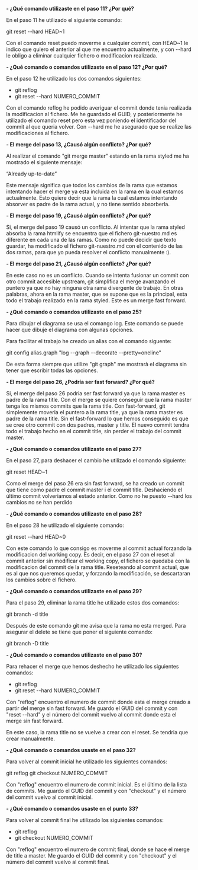 **- ¿Qué comando utilizaste en el paso 11? ¿Por qué?**

En el paso 11 he utilizado el siguiente comando:

git reset --hard HEAD~1

Con el comando reset puedo moverme a cualquier commit, con HEAD~1 le indico que quiero el anterior
al que me encuentro actualmente, y con --hard le obligo a eliminar cualquier fichero o modificacion
realizada.

  
**- ¿Qué comando o comandos utilizaste en el paso 12? ¿Por qué?**

En el paso 12 he utilizado los dos comandos siguientes:

- git reflog
- git reset --hard NUMERO_COMMIT 

Con el comando reflog he podido averiguar el commit donde tenia realizada la modificacion al fichero.
Me he guardado el GUID, y posteriormente he utilizado el comando reset pero esta vez poniendo el 
identificador del commit al que queria volver. Con --hard me he asegurado que se realize las modificaciones
al fichero.


**- El merge del paso 13, ¿Causó algún conflicto? ¿Por qué?**

Al realizar el comando "git merge master" estando en la rama styled me ha mostrado el siguiente mensaje:

“Already up-to-date”

Este mensaje significa que todos los cambios de la rama que estamos intentando hacer el merge ya esta incluida
en la rama en la cual estamos actualmente. 
Esto quiere decir que la rama la cual estamos intentando absorver es padre de la rama actual, y no tiene sentido
absorberla.


**- El merge del paso 19, ¿Causó algún conflicto? ¿Por qué?**

Si, el merge del paso 19 causó un conflicto. Al intentar que la rama styled absorba la rama htmlify se encuentra 
que el fichero git-nuestro.md es diferente en cada una de las ramas. Como no puede decidir que texto guardar,
ha modificado el fichero git-nuestro.md con el contenido de las dos ramas, para que yo pueda resolver el conflicto
manualmente :).


**- El merge del paso 21, ¿Causó algún conflicto? ¿Por qué?**

En este caso no es un conflicto. Cuando se intenta fusionar un commit con otro commit
accesible upstream, git simplifica el merge avanzando el puntero ya que no hay ninguna otra rama divergente
de trabajo. En otras palabras, ahora en la rama master, que se supone que es la principal, esta todo el trabajo
realizado en la rama styled. Este es un merge fast forward.


**- ¿Qué comando o comandos utilizaste en el paso 25?**

Para dibujar el diagrama se usa el comango log. Este comando se puede hacer que dibuje el diagrama con algunas
opciones.

Para facilitar el trabajo he creado un alias con el comando siguente:

git config alias.graph "log --graph --decorate --pretty=oneline"

De esta forma siempre que utilize "git graph" me mostrarà el diagrama sin tener que escribir todas las opciones.


**- El merge del paso 26, ¿Podría ser fast forward? ¿Por qué?**

Si, el merge del paso 26 podria ser fast forward ya que la rama master es padre de la rama title. Con el merge se quiere
conseguir que la rama master tenga los mismos commits que la rama title. Con fast-forward, git simplemente moveria el
puntero a la rama title, ya que la rama master es padre de la rama title. Sin el fast-forward lo que hemos
conseguido es que se cree otro commit con dos padres, master y title. El nuevo commit tendra todo el trabajo
hecho en el commit title, sin perder el trabajo del commit master.


**- ¿Qué comando o comandos utilizaste en el paso 27?**

En el paso 27, para deshacer el cambio he utilizado el comando siguiente:

git reset HEAD~1

Como el merge del paso 26 era sin fast forward, se ha creado un commit que tiene como padre el commit master i el commit title.
Deshaciendo el último commit volveriamos al estado anterior. Como no he puesto --hard los cambios no se han perdido 


**- ¿Qué comando o comandos utilizaste en el paso 28?**

En el paso 28 he utilizado el siguiente comando:

git reset --hard HEAD~0

Con este comando lo que consigo es moverme al commit actual forzando la modificacion del working copy. Es decir, en el paso
27 con el reset al commit anterior sin modificar el working copy, el fichero se quedaba con la modificacion del commit de la
rama title. Reseteando al commit actual, que es al que nos queremos quedar, y forzando la modificación, se descartaran los 
cambios sobre el fichero.


**- ¿Qué comando o comandos utilizaste en el paso 29?**

Para el paso 29, eliminar la rama title he utilizado estos dos comandos:

git branch -d title

Después de este comando git me avisa que la rama no esta merged. Para asegurar el
delete se tiene que poner el siguiente comando:

git branch -D title

**- ¿Qué comando o comandos utilizaste en el paso 30?**

Para rehacer el merge que hemos deshecho he utilizado los siguientes comandos:

- git reflog
- git reset --hard NUMERO_COMMIT

Con "reflog" encuentro el numero de commit donde esta el merge creado a partir
del merge sin fast forward.
Me guardo el GUID del commit y con "reset --hard" y el número del commit 
vuelvo al commit donde esta el merge sin fast forward. 

En este caso, la rama title no se vuelve a crear con el reset. Se tendria que crear manualmente.

**- ¿Qué comando o comandos usaste en el paso 32?**

Para volver al commit inicial he utilizado los siguientes comandos:

git reflog
git checkout NUMERO_COMMIT

Con "reflog" encuentro el numero de commit inicial. Es el último de la lista de commits.
Me guardo el GUID del commit y con "checkout" y el número del commit
vuelvo al commit inicial.


**- ¿Qué comando o comandos usaste en el punto 33?**

Para volver al commit final he utilizado los siguientes comandos:

- git reflog
- git checkout NUMERO_COMMIT

Con "reflog" encuentro el numero de commit final, donde se hace el merge de title a master.
Me guardo el GUID del commit y con "checkout" y el número del commit
vuelvo al commit final.
